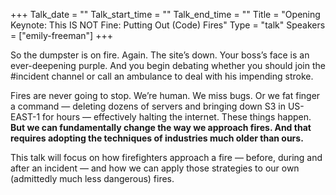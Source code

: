 +++
Talk_date = ""
Talk_start_time = ""
Talk_end_time = ""
Title = "Opening Keynote: This IS NOT Fine: Putting Out (Code) Fires"
Type = "talk"
Speakers = ["emily-freeman"]
+++


So the dumpster is on fire. Again. The site’s down. Your boss’s face is
an ever-deepening purple. And you begin debating whether you should join
the #incident channel or call an ambulance to deal with his impending
stroke.

Fires are never going to stop. We’re human. We miss bugs. Or we fat
finger a command — deleting dozens of servers and bringing down S3 in
US-EAST-1 for hours — effectively halting the internet. These things
happen. **But we can fundamentally change the way we approach fires. And
that requires adopting the techniques of industries much older than
ours.**

This talk will focus on how firefighters approach a fire — before,
during and after an incident — and how we can apply those strategies to
our own (admittedly much less dangerous) fires.
